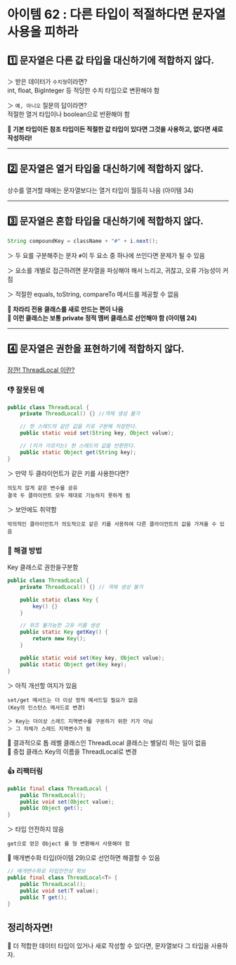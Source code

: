 # 아이템 62 : 다른 타입이 적절하다면 문자열 사용을 피하라

## 1️⃣ 문자열은 다른 값 타입을 대신하기에 적합하지 않다.

＞ 받은 데이터가 `수치형`이라면?  
int, float, BigInteger 등 적당한 수치 타입으로 변환해야 함

＞ `예, 아니오` 질문의 답이라면?  
적절한 열거 타입이나 boolean으로 반환해야 함

**🌟 기본 타입이든 참조 타입이든 적절한 값 타입이 있다면 그것을 사용하고, 없다면 새로 작성하라!**

---

## 2️⃣ 문자열은 열거 타입을 대신하기에 적합하지 않다.

상수를 열거할 때에는 문자열보다는 열거 타입이 월등히 나음 (아이템 34)

---

## 3️⃣ 문자열은 혼합 타입을 대신하기에 적합하지 않다.

```JAVA
String compoundKey = className + "#" + i.next();
```

＞ 두 요를 구분해주는 문자 `#`이 두 요소 중 하나에 쓰인다면 문제가 될 수 있음

＞ 요소를 개별로 접근하려면 문자열을 파싱해야 해서 느리고, 귀찮고, 오류 가능성이 커짐

＞ 적절한 equals, toString, compareTo 메서드를 제공할 수 없음

**🌟 차라리 전용 클래스를 새로 만드는 편이 나음**  
**🌟 이런 클래스는 보통 private 정적 멤버 클래스로 선언해야 함 (아이템 24)**

---

## 4️⃣ 문자열은 권한을 표현하기에 적합하지 않다.

[잠깐! ThreadLocal 이란?](https://github.com/pup-paw/TIL/blob/main/woowacourse/LV1/ThreadLocal.md)

### 👎 잘못된 예

```JAVA
public class ThreadLocal {
    private ThreadLocal() {} //객체 생성 불가

    // 현 스레드의 같은 값을 키로 구분해 저장한다.
    public static void set(String key, Object value);

    // (키가 가르키는) 현 스레드의 값을 반환한다.
    public static Object get(String key);
}
```

＞ 만약 두 클라이언트가 같은 키를 사용한다면?

    의도치 않게 같은 변수를 공유
    결국 두 클라이언트 모두 제대로 기능하지 못하게 됨

＞ 보안에도 취약함

    악의적인 클라이언트가 의도적으로 같은 키를 사용하여 다른 클라이언트의 값을 가져올 수 있음

### 🤔 해결 방법

Key 클래스로 권한을구분함

```JAVA
public class ThreadLocal {
    private ThreadLocal() {} // 객체 생성 불가

    public static class Key {
        key() {}
    }

    // 위조 불가능한 고유 키를 생성
    public static Key getKey() {
        return new Key();
    }

    public static void set(Key key, Object value);
    public static Object get(Key key);
}
```

＞ 아직 개선할 여지가 있음

    set/get 메서드는 더 이상 정적 메서드일 필요가 없음
    (Key의 인스턴스 메서드로 변경)

    ＞ Key는 더이상 스레드 지역변수를 구분하기 위한 키가 아님
    ＞ 그 자체가 스레드 지역변수가 됨

🌟 결과적으로 톱 레벨 클래스인 ThreadLocal 클래스는 별달리 하는 일이 없음  
🌟 중첩 클래스 Key의 이름을 ThreadLocal로 변경

### 👍 리팩터링

```JAVA
public final class ThreadLocal {
    public ThreadLocal();
    public void set(Object value);
    public Object get();
}
```

＞ 타입 안전하지 않음

    get으로 얻은 Object 를 형 변환해서 사용해야 함

🌟 매개변수화 타입(아이템 29)으로 선언하면 해결할 수 있음

```JAVA
// 매개변수화로 타입안전성 확보
public final class ThreadLocal<T> {
    public ThreadLocal();
    public void set(T value);
    public T get();
}
```

## 정리하자면!

🌟 더 적합한 데이터 타입이 있거나 새로 작성할 수 있다면, 문자열보다 그 타입을 사용하자.
